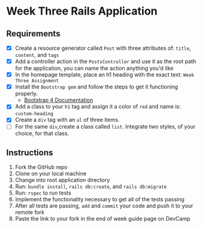 # Week Three Rails Application

## Requirements

* [x] Create a resource generator called `Post` with three attributes of: `title`, `content`, and `tags`
* [x] Add a controller action in the `PostsController` and use it as the root path for the application, you can name the action anything you'd like
* [x] In the homepage template, place an h1 heading with the exact text: `Week Three Assignment`
* [x] Install the `Bootstrap gem` and follow the steps to get it functioning properly.
  - [Bootstrap 4 Documentation](https://v4-alpha.getbootstrap.com/)
* [x] Add a class to your `h1` tag and assign it a color of `red` and name is: `custom-heading`
* [x] Create a `div` tag with an `ul` of three items.
* [ ] For the same `div`,create a class called `list`. Integrate two styles, of your choice, for that class. 

## Instructions

1. Fork the GitHub repo
2. Clone on your local machine
3. Change into root application directory
4. Run: `bundle install`, `rails db:create`, and `rails db:migrate`
5. Run: `rspec` to run tests
6. Implement the functionality necessary to get all of the tests passing
7. After all tests are passing, `add` and `commit` your code and push it to your remote fork
8. Paste the link to your fork in the end of week guide page on DevCamp
